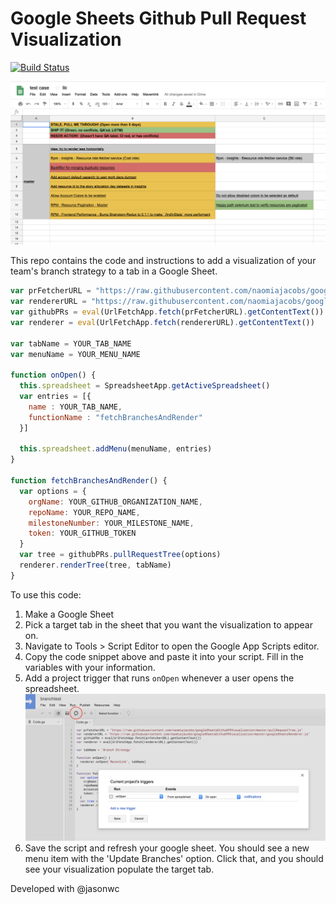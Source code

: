 # Google Sheets Github Pull Request Visualization

[![Build Status](https://travis-ci.org/naomiajacobs/googleSheetsGithubPRVisualization.svg?branch=master)](https://travis-ci.org/naomiajacobs/googleSheetsGithubPRVisualization)

![Visualization Screenshot](screenshots/visualization.png?raw=true)

This repo contains the code and instructions to add a visualization of your team's branch strategy to a tab in a Google Sheet.

```javascript
var prFetcherURL = "https://raw.githubusercontent.com/naomiajacobs/googleSheetsGithubPRVisualization/master/pullRequestTree.js"
var rendererURL = "https://raw.githubusercontent.com/naomiajacobs/googleSheetsGithubPRVisualization/master/googleSheetsRenderer.js"
var githubPRs = eval(UrlFetchApp.fetch(prFetcherURL).getContentText())
var renderer = eval(UrlFetchApp.fetch(rendererURL).getContentText())

var tabName = YOUR_TAB_NAME
var menuName = YOUR_MENU_NAME

function onOpen() {
  this.spreadsheet = SpreadsheetApp.getActiveSpreadsheet()
  var entries = [{
    name : YOUR_TAB_NAME,
    functionName : "fetchBranchesAndRender"
  }]

  this.spreadsheet.addMenu(menuName, entries)
}

function fetchBranchesAndRender() {
  var options = {
    orgName: YOUR_GITHUB_ORGANIZATION_NAME,
    repoName: YOUR_REPO_NAME,
    milestoneNumber: YOUR_MILESTONE_NAME,
    token: YOUR_GITHUB_TOKEN
  }
  var tree = githubPRs.pullRequestTree(options)
  renderer.renderTree(tree, tabName)
}
```

To use this code:
1. Make a Google Sheet
2. Pick a target tab in the sheet that you want the visualization to appear on.
3. Navigate to Tools > Script Editor to open the Google App Scripts editor.
4. Copy the code snippet above and paste it into your script. Fill in the variables with your information.
5. Add a project trigger that runs `onOpen` whenever a user opens the spreadsheet.
![Trigger Screenshot](screenshots/triggers.png?raw=true)
6. Save the script and refresh your google sheet. You should see a new menu item with the 'Update Branches' option. Click that, and you should see your visualization populate the target tab.

Developed with @jasonwc
